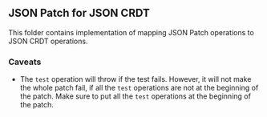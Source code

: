 ## JSON Patch for JSON CRDT

This folder contains implementation of mapping JSON Patch operations to
JSON CRDT operations.


### Caveats

- The `test` operation will throw if the test fails. However, it will not
  make the whole patch fail, if all the `test` operations are not at the
  beginning of the patch. Make sure to put all the `test` operations at
  the beginning of the patch.
 